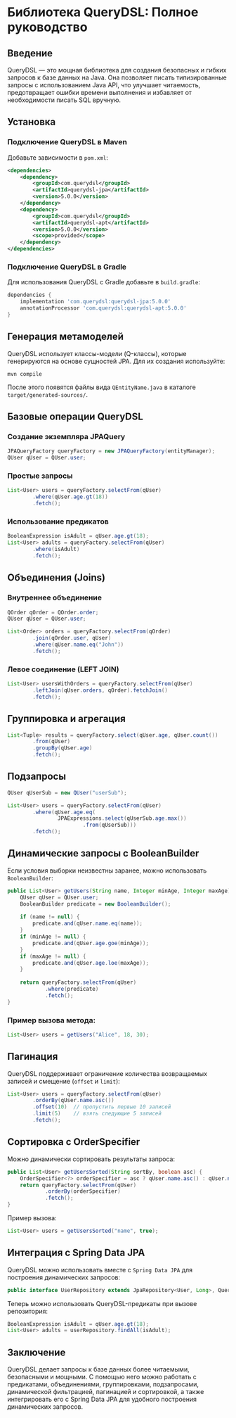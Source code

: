 # Библиотека QueryDSL: Полное руководство

## Введение
QueryDSL — это мощная библиотека для создания безопасных и гибких запросов к базе данных на Java. Она позволяет писать типизированные запросы с использованием Java API, что улучшает читаемость, предотвращает ошибки времени выполнения и избавляет от необходимости писать SQL вручную.

## Установка
### Подключение QueryDSL в Maven
Добавьте зависимости в `pom.xml`:

```xml
<dependencies>
    <dependency>
        <groupId>com.querydsl</groupId>
        <artifactId>querydsl-jpa</artifactId>
        <version>5.0.0</version>
    </dependency>
    <dependency>
        <groupId>com.querydsl</groupId>
        <artifactId>querydsl-apt</artifactId>
        <version>5.0.0</version>
        <scope>provided</scope>
    </dependency>
</dependencies>
```

### Подключение QueryDSL в Gradle
Для использования QueryDSL с Gradle добавьте в `build.gradle`:

```gradle
dependencies {
    implementation 'com.querydsl:querydsl-jpa:5.0.0'
    annotationProcessor 'com.querydsl:querydsl-apt:5.0.0'
}
```

## Генерация метамоделей
QueryDSL использует классы-модели (Q-классы), которые генерируются на основе сущностей JPA.
Для их создания используйте:

```shell
mvn compile
```

После этого появятся файлы вида `QEntityName.java` в каталоге `target/generated-sources/`.

## Базовые операции QueryDSL
### Создание экземпляра JPAQuery

```java
JPAQueryFactory queryFactory = new JPAQueryFactory(entityManager);
QUser qUser = QUser.user;
```

### Простые запросы

```java
List<User> users = queryFactory.selectFrom(qUser)
        .where(qUser.age.gt(18))
        .fetch();
```

### Использование предикатов
```java
BooleanExpression isAdult = qUser.age.gt(18);
List<User> adults = queryFactory.selectFrom(qUser)
        .where(isAdult)
        .fetch();
```

## Объединения (Joins)
### Внутреннее объединение
```java
QOrder qOrder = QOrder.order;
QUser qUser = QUser.user;

List<Order> orders = queryFactory.selectFrom(qOrder)
        .join(qOrder.user, qUser)
        .where(qUser.name.eq("John"))
        .fetch();
```

### Левое соединение (LEFT JOIN)
```java
List<User> usersWithOrders = queryFactory.selectFrom(qUser)
        .leftJoin(qUser.orders, qOrder).fetchJoin()
        .fetch();
```

## Группировка и агрегация

```java
List<Tuple> results = queryFactory.select(qUser.age, qUser.count())
        .from(qUser)
        .groupBy(qUser.age)
        .fetch();
```

## Подзапросы
```java
QUser qUserSub = new QUser("userSub");

List<User> users = queryFactory.selectFrom(qUser)
        .where(qUser.age.eq(
                JPAExpressions.select(qUserSub.age.max())
                        .from(qUserSub)))
        .fetch();
```

## Динамические запросы с BooleanBuilder
Если условия выборки неизвестны заранее, можно использовать `BooleanBuilder`:

```java
public List<User> getUsers(String name, Integer minAge, Integer maxAge) {
    QUser qUser = QUser.user;
    BooleanBuilder predicate = new BooleanBuilder();
    
    if (name != null) {
        predicate.and(qUser.name.eq(name));
    }
    if (minAge != null) {
        predicate.and(qUser.age.goe(minAge));
    }
    if (maxAge != null) {
        predicate.and(qUser.age.loe(maxAge));
    }
    
    return queryFactory.selectFrom(qUser)
            .where(predicate)
            .fetch();
}
```

### Пример вызова метода:
```java
List<User> users = getUsers("Alice", 18, 30);
```

## Пагинация
QueryDSL поддерживает ограничение количества возвращаемых записей и смещение (`offset` и `limit`):

```java
List<User> users = queryFactory.selectFrom(qUser)
        .orderBy(qUser.name.asc())
        .offset(10)  // пропустить первые 10 записей
        .limit(5)    // взять следующие 5 записей
        .fetch();
```

## Сортировка с OrderSpecifier
Можно динамически сортировать результаты запроса:

```java
public List<User> getUsersSorted(String sortBy, boolean asc) {
    OrderSpecifier<?> orderSpecifier = asc ? qUser.name.asc() : qUser.name.desc();
    return queryFactory.selectFrom(qUser)
            .orderBy(orderSpecifier)
            .fetch();
}
```

Пример вызова:
```java
List<User> users = getUsersSorted("name", true);
```

## Интеграция с Spring Data JPA
QueryDSL можно использовать вместе с `Spring Data JPA` для построения динамических запросов:

```java
public interface UserRepository extends JpaRepository<User, Long>, QuerydslPredicateExecutor<User> {}
```

Теперь можно использовать QueryDSL-предикаты при вызове репозитория:
```java
BooleanExpression isAdult = qUser.age.gt(18);
List<User> adults = userRepository.findAll(isAdult);
```

## Заключение
QueryDSL делает запросы к базе данных более читаемыми, безопасными и мощными. С помощью него можно работать с предикатами, объединениями, группировками, подзапросами, динамической фильтрацией, пагинацией и сортировкой, а также интегрировать его с Spring Data JPA для удобного построения динамических запросов.
